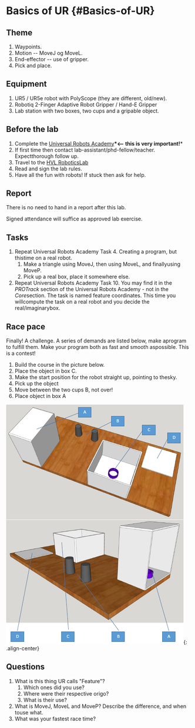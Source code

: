 # Basics of UR {#Basics-of-UR}

## Theme

1. Waypoints.
2. Motion -- MoveJ og MoveL.
3. End-effector -- use of gripper.
4. Pick and place.

## Equipment

1. UR5 / UR5e robot with PolyScope (they are different, old/new).
2. Robotiq 2-Finger Adaptive Robot Gripper / Hand-E Gripper
3. Lab station with two boxes, two cups and a gripable object.

## Before the lab

1. Complete the [Universal Robots Academy](./UR_exercises.html)**\*\<\-- this is very important!**\*
2. If first time then contact lab-assistant/phd-fellow/teacher. Expectthorough follow up.
3. Travel to the [HVL RoboticsLab](https://www.google.com/maps/place/HVL+Robotics+Lab/@61.4590375,5.8326453,17z/data=!3m1!4b1!4m5!3m4!1s0x4616333d5f3d88b5:0x2025abbba16257dd!8m2!3d61.459035!4d5.8348393)
4. Read and sign the lab rules.
5. Have all the fun with robots! If stuck then ask for help.

## Report

There is no need to hand in a report after this lab.

Signed attendance will suffice as approved lab exercise.

## Tasks

1. Repeat Universal Robots Academy Task 4. Creating a program, but thistime on a real robot.
    1. Make a triangle using MoveJ, then using MoveL, and finallyusing MoveP.
    2. Pick up a real box, place it somewhere else.
2. Repeat Universal Robots Academy Task 10. You may find it in the *PROTrack* section of the Universal Robots Academy - not in the *Core*section. The task is named feature coordinates. This time you willcompute the task on a real robot and you decide the real/imaginarybox.
  

## Race pace

Finally! A challenge. A series of demands are listed below, make aprogram to fulfill them. Make your program both as fast and smooth aspossible. This is a contest!

1. Build the course in the picture below.
2. Place the object in box C.
3. Make the start position for the robot straight up, pointing to thesky.
4. Pick up the object
5. Move between the two cups B, not over!
6. Place object in box A

![image-center](/assets/images/shared/ur/lab_layout_course1.png){: .align-center}



## Questions

1. What is this thing UR calls \"Feature\"?
    1. Which ones did you use?
    2. Where were their respective origo?
    3. What is their use?
2. What is MoveJ, MoveL and MoveP? Describe the difference, and when touse what.
3. What was your fastest race time?